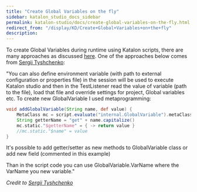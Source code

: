 ```yaml
---
title: "Create Global Variables on the fly" 
sidebar: katalon_studio_docs_sidebar
permalink: katalon-studio/docs/create-global-variables-on-the-fly.html 
redirect_from: "/display/KD/Create+Global+Variables+on+the+fly" 
description: 
---
```

To create Global Variables during runtime using Katalon scripts, there are many approaches as discussed [here](https://forum.katalon.com/discussion/6822/how-to-define-global-variables-within-scripts-ie-on-the-fly). One of the approaches below comes from [Sergii Tyshchenko](https://forum.katalon.com/profile/4921/Sergii%20Tyshchenko):

"You can also define environment variable (with path to external configuration or properties file) in the session will be used to execute Katalon studio and then in the TestListener read the value of variable (path to the file), load that file and override settings for project, Global variables etc. To create new GlobalVariable I used metaprogramming:

```groovy
void addGlobalVariable(String name, def value) {
    MetaClass mc = script.evaluate("internal.GlobalVariable").metaClass
    String getterName = "get" + name.capitalize()
    mc.static."$getterName" = { -> return value }
    //mc.static."$name" = value
}
```

It's possible to add getter/setter as new methods to GlobalVariable class or add new field (commented in this example)

Than in the script code you can use GlobalVariable.VarName where the VarName you new variable."

_Credit to [Sergii Tyshchenko](https://forum.katalon.com/discussion/4586/how-to-pass-user-defined-parameters-from-command-line#Comment_16979)_